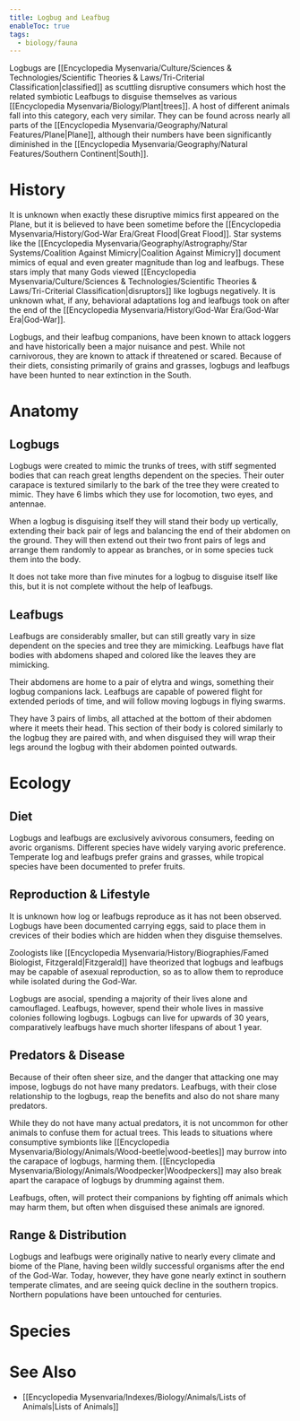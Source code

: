```yaml
---
title: Logbug and Leafbug
enableToc: true
tags:
  - biology/fauna
---
```



Logbugs are [[Encyclopedia Mysenvaria/Culture/Sciences & Technologies/Scientific Theories & Laws/Tri-Criterial Classification|classified]] as scuttling disruptive consumers which host the related symbiotic Leafbugs to disguise themselves as various [[Encyclopedia Mysenvaria/Biology/Plant|trees]]. A host of different animals fall into this category, each very similar. They can be found across nearly all parts of the [[Encyclopedia Mysenvaria/Geography/Natural Features/Plane|Plane]], although their numbers have been significantly diminished in the [[Encyclopedia Mysenvaria/Geography/Natural Features/Southern Continent|South]].
# History
It is unknown when exactly these disruptive mimics first appeared on the Plane, but it is believed to have been sometime before the [[Encyclopedia Mysenvaria/History/God-War Era/Great Flood|Great Flood]]. Star systems like the [[Encyclopedia Mysenvaria/Geography/Astrography/Star Systems/Coalition Against Mimicry|Coalition Against Mimicry]] document mimics of equal and even greater magnitude than log and leafbugs. These stars imply that many Gods viewed [[Encyclopedia Mysenvaria/Culture/Sciences & Technologies/Scientific Theories & Laws/Tri-Criterial Classification|disruptors]] like logbugs negatively. It is unknown what, if any, behavioral adaptations log and leafbugs took on after the end of the [[Encyclopedia Mysenvaria/History/God-War Era/God-War Era|God-War]].

Logbugs, and their leafbug companions, have been known to attack loggers and have historically been a major nuisance and pest. While not carnivorous, they are known to attack if threatened or scared. Because of their diets, consisting primarily of grains and grasses, logbugs and leafbugs have been hunted to near extinction in the South.
# Anatomy
## Logbugs
Logbugs were created to mimic the trunks of trees, with stiff segmented bodies that can reach great lengths dependent on the species. Their outer carapace is textured similarly to the bark of the tree they were created to mimic. They have 6 limbs which they use for locomotion, two eyes, and antennae.

When a logbug is disguising itself they will stand their body up vertically, extending their back pair of legs and balancing the end of their abdomen on the ground. They will then extend out their two front pairs of legs and arrange them randomly to appear as branches, or in some species tuck them into the body.

It does not take more than five minutes for a logbug to disguise itself like this, but it is not complete without the help of leafbugs.
## Leafbugs
Leafbugs are considerably smaller, but can still greatly vary in size dependent on the species and tree they are mimicking. Leafbugs have flat bodies with abdomens shaped and colored like the leaves they are mimicking. 

Their abdomens are home to a pair of elytra and wings, something their logbug companions lack. Leafbugs are capable of powered flight for extended periods of time, and will follow moving logbugs in flying swarms.

They have 3 pairs of limbs, all attached at the bottom of their abdomen where it meets their head. This section of their body is colored similarly to the logbug they are paired with, and when disguised they will wrap their legs around the logbug with their abdomen pointed outwards.
# Ecology
## Diet
Logbugs and leafbugs are exclusively avivorous consumers, feeding on avoric organisms. Different species have widely varying avoric preference. Temperate log and leafbugs prefer grains and grasses, while tropical species have been documented to prefer fruits.
## Reproduction & Lifestyle
It is unknown how log or leafbugs reproduce as it has not been observed. Logbugs have been documented carrying eggs, said to place them in crevices of their bodies which are hidden when they disguise themselves.

Zoologists like [[Encyclopedia Mysenvaria/History/Biographies/Famed Biologist, Fitzgerald|Fitzgerald]] have theorized that logbugs and leafbugs may be capable of asexual reproduction, so as to allow them to reproduce while isolated during the God-War.

Logbugs are asocial, spending a majority of their lives alone and camouflaged. Leafbugs, however, spend their whole lives in massive colonies following logbugs. Logbugs can live for upwards of 30 years, comparatively leafbugs have much shorter lifespans of about 1 year.
## Predators & Disease
Because of their often sheer size, and the danger that attacking one may impose, logbugs do not have many predators. Leafbugs, with their close relationship to the logbugs, reap the benefits and also do not share many predators.

While they do not have many actual predators, it is not uncommon for other animals to confuse them for actual trees. This leads to situations where consumptive symbionts like [[Encyclopedia Mysenvaria/Biology/Animals/Wood-beetle|wood-beetles]] may burrow into the carapace of logbugs, harming them. [[Encyclopedia Mysenvaria/Biology/Animals/Woodpecker|Woodpeckers]] may also break apart the carapace of logbugs by drumming against them.

Leafbugs, often, will protect their companions by fighting off animals which may harm them, but often when disguised these animals are ignored.
## Range & Distribution
Logbugs and leafbugs were originally native to nearly every climate and biome of the Plane, having been wildly successful organisms after the end of the God-War. Today, however, they have gone nearly extinct in southern temperate climates, and are seeing quick decline in the southern tropics. Northern populations have been untouched for centuries.
# Species

# See Also
- [[Encyclopedia Mysenvaria/Indexes/Biology/Animals/Lists of Animals|Lists of Animals]]